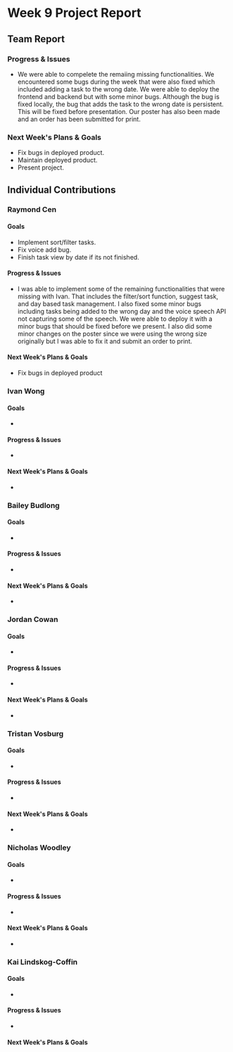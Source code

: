 # Week 9 Project Report

## Team Report

### Progress & Issues

* We were able to compelete the remaiing missing functionalities. We encountered some bugs during the week that were also fixed which included adding a task to the wrong date. We were able to deploy the frontend and backend but with some minor bugs. Although the bug is fixed locally, the bug that adds the task to the wrong date is persistent. This will be fixed before presentation. Our poster has also been made and an order has been submitted for print.

### Next Week's Plans & Goals

* Fix bugs in deployed product.
* Maintain deployed product.
* Present project.


## Individual Contributions

### Raymond Cen

#### Goals

* Implement sort/filter tasks.
* Fix voice add bug.
* Finish task view by date if its not finished.

#### Progress & Issues

* I was able to implement some of the remaining functionalities that were missing with Ivan. That includes the filter/sort function, suggest task, and day based task management. I also fixed some minor bugs including tasks being added to the wrong day and the voice speech API not capturing some of the speech. We were able to deploy it with a minor bugs that should be fixed before we present. I also did some minor changes on the poster since we were using the wrong size originally but I was able to fix it and submit an order to print.

#### Next Week's Plans & Goals

* Fix bugs in deployed product


### Ivan Wong

#### Goals

* 

#### Progress & Issues

* 

#### Next Week's Plans & Goals

* 

### Bailey Budlong

#### Goals

* 

#### Progress & Issues

* 

#### Next Week's Plans & Goals

* 

### Jordan Cowan

#### Goals

* 

#### Progress & Issues

* 

#### Next Week's Plans & Goals

* 

### Tristan Vosburg

#### Goals

* 

#### Progress & Issues

* 

#### Next Week's Plans & Goals

* 

### Nicholas Woodley

#### Goals

* 

#### Progress & Issues

* 

#### Next Week's Plans & Goals

* 
### Kai Lindskog-Coffin

#### Goals

* 

#### Progress & Issues

* 

#### Next Week's Plans & Goals

